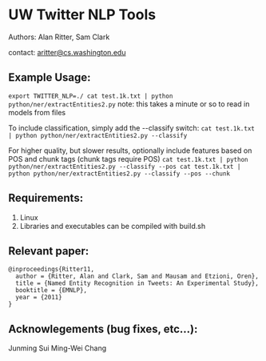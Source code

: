 UW Twitter NLP Tools
====================
Authors: Alan Ritter, Sam Clark

contact: aritter@cs.washington.edu

Example Usage:
--------------
`
	export TWITTER_NLP=./
	cat test.1k.txt | python python/ner/extractEntities2.py
`
note: this takes a minute or so to read in models from files


To include classification, simply add the --classify switch:
`
cat test.1k.txt | python python/ner/extractEntities2.py --classify
`

For higher quality, but slower results, optionally include features based on POS and chunk tags
(chunk tags require POS)
`
cat test.1k.txt | python python/ner/extractEntities2.py --classify --pos
cat test.1k.txt | python python/ner/extractEntities2.py --classify --pos --chunk
`

Requirements:
-------------
1. Linux
2. Libraries and executables can be compiled with build.sh

Relevant paper:
--------------

	@inproceedings{Ritter11,
	  author = {Ritter, Alan and Clark, Sam and Mausam and Etzioni, Oren},
	  title = {Named Entity Recognition in Tweets: An Experimental Study},
	  booktitle = {EMNLP},
	  year = {2011}
	}

Acknowlegements (bug fixes, etc...):
------------------------------------
Junming Sui
Ming-Wei Chang
